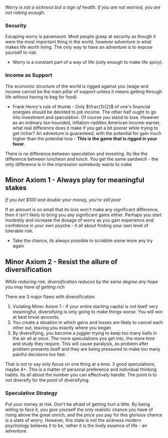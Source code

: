 *Worry is not a sickness but a sign of health. If you are not worried, you are not risking enough.*
### Security
Escaping worry is paramount. Most people grasp at security as though it were the most important thing in the world, however adventure is what makes life worth living. The only way to have an adventure is to expose yourself to risk. 
- Worry is a constant part of a way of life (only enough to make life spicy).
### Income as Support
The economic structure of the world is rigged against you (wage and income cannot be the main pillar of support unless it means getting through life without having to beg for food)
- Frank Henry's rule of thumb - Only $\frac{1}{2}$ of one's financial energies should be devoted to job income. The other half ought to go into investment and speculation.
Of course you stand to lose. However as an ordinary tax-hounded, inflation-raddles American income-earner, what real difference does it make if you get a bit poorer while trying to get richer? An adventure is guaranteed, with the potential for gain much higher than the potential loss - **This is the game that is rigged in your favor**.

There is no difference between speculation and investing. Its like the difference between luncheon and lunch. You get the same sandwich - the only difference is in the impression somebody wants to make

## Minor Axiom 1 - Always play for meaningful stakes
*If you bet $100 and double your money, you're still poor*

If an amount is so small that its loss won't make any significant difference, then it isn't likely to bring you any significant gains either. Perhaps you start modestly and increase the dosage of worry as you gain experience and confidence in your own psyche - it all about finding your own level of tolerable risk.
- Take the chance, its always possible to scrabble some more any try again

## Minor Axiom 2 - Resist the allure of diversification
*While reducing risk, diversification reduces by the same degree any hope you may have of getting rich*

There are 3 major flaws with diversification
1. Violating Minor Axiom 1 - if your entire starting capital is not itself very meaningful, diversifying is only going to make things worse. You will win at best trivial amounts.
2. You create a situation in which gains and losses are likely to cancel each other out, leaving you exactly where you began
3. By diversifying, you become a juggler trying to keep too many balls in the air all at once. The more speculations you get into, the more time and study they require. This will cause paralysis, as problem after problem presents itself and they are being pressured to make too many painful decisions too fast.

That is not to say only focus on one thing at a time. 3 good speculations, maybe 4+. This is a matter of personal preference and individual thinking habits. Its all about the number you can effectively handle. The point is to not diversify for the point of diversifying.

### Speculative Strategy
Put your money at risk. Don't be afraid of getting hurt a little. By being willing to face it, you give yourself the only realistic chance you have of rising above the great unrich, and the price you pay for this glorious chance is a state of worry. However, this state is not the sickness modern psychology believes it to be, rather it is the lively essence of life - an adventure. 